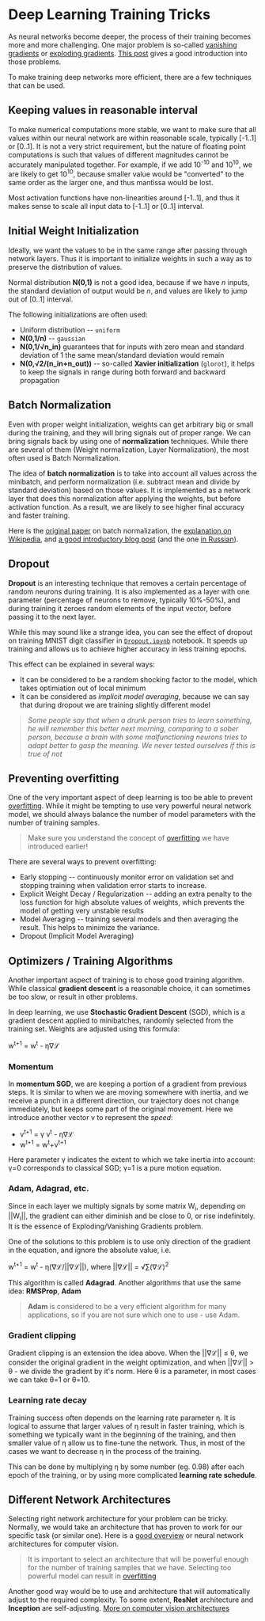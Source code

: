 # Deep Learning Training Tricks

As neural networks become deeper, the process of their training becomes more and more challenging. One major problem is so-called [vanishing gradients](https://en.wikipedia.org/wiki/Vanishing_gradient_problem) or [exploding gradients](https://deepai.org/machine-learning-glossary-and-terms/exploding-gradient-problem#:~:text=Exploding%20gradients%20are%20a%20problem,updates%20are%20small%20and%20controlled.). [This post](https://towardsdatascience.com/the-vanishing-exploding-gradient-problem-in-deep-neural-networks-191358470c11) gives a good introduction into those problems.

To make training deep networks more efficient, there are a few techniques that can be used.

## Keeping values in reasonable interval

To make numerical computations more stable, we want to make sure that all values within our neural network are within reasonable scale, typically [-1..1] or [0..1]. It is not a very strict requirement, but the nature of floating point computations is such that values of different magnitudes cannot be accurately manipulated together. For example, if we add 10<sup>-10</sup> and 10<sup>10</sup>, we are likely to get 10<sup>10</sup>, because smaller value would be "converted" to the same order as the larger one, and thus mantissa would be lost.

Most activation functions have non-linearities around [-1..1], and thus it makes sense to scale all input data to [-1..1] or [0..1] interval.

## Initial Weight Initialization

Ideally, we want the values to be in the same range after passing through network layers. Thus it is important to initialize weights in such a way as to preserve the distribution of values.

Normal distribution **N(0,1)** is not a good idea, because if we have *n* inputs, the standard deviation of output would be *n*, and values are likely to jump out of [0..1] interval.

The following initializations are often used:

 * Uniform distribution -- `uniform`
 * **N(0,1/n)** -- `gaussian`
 * **N(0,1/&radic;n_in)** guarantees that for inputs with zero mean and standard deviation of 1 the same mean/standard deviation would remain
 * **N(0,&radic;2/(n_in+n_out))** -- so-called **Xavier initialization** (`glorot`), it helps to keep the signals in range during both forward and backward propagation

## Batch Normalization

Even with proper weight initialization, weights can get arbitrary big or small during the training, and they will bring signals out of proper range. We can bring signals back by using one of **normalization** techniques. While there are several of them (Weight normalization, Layer Normalization), the most often used is Batch Normalization.

The idea of **batch normalization** is to take into account all values across the minibatch, and perform normalization (i.e. subtract mean and divide by standard deviation) based on those values. It is implemented as a network layer that does this normalization after applying the weights, but before activation function. As a result, we are likely to see higher final accuracy and faster training.

Here is the [original paper](https://arxiv.org/pdf/1502.03167.pdf) on batch normalization, the [explanation on Wikipedia](https://en.wikipedia.org/wiki/Batch_normalization), and [a good introductory blog post](https://towardsdatascience.com/batch-normalization-in-3-levels-of-understanding-14c2da90a338) (and the one [in Russian](https://habrahabr.ru/post/309302/)).

## Dropout

**Dropout** is an interesting technique that removes a certain percentage of random neurons during training. It is also implemented as a layer with one parameter (percentage of neurons to remove, typically 10%-50%), and during training it zeroes random elements of the input vector, before passing it to the next layer.

While this may sound like a strange idea, you can see the effect of dropout on training MNIST digit classifier in [`Dropout.ipynb`](Dropout.ipynb) notebook. It speeds up training and allows us to achieve higher accuracy in less training epochs.

This effect can be explained in several ways:

 * It can be considered to be a random shocking factor to the model, which takes optimiation out of local minimum
 * It can be considered as *implicit model averaging*, because we can say that during dropout we are training slightly different model

> *Some people say that when a drunk person tries to learn something, he will remember this better next morning, comparing to a sober person, because a brain with some malfunctioning neurons tries to adapt better to gasp the meaning. We never tested ourselves if this is true of not*

## Preventing overfitting

One of the very important aspect of deep learning is too be able to prevent [overfitting](../../3-NeuralNetworks/05-Frameworks/Overfitting_chs.md). While it might be tempting to use very powerful neural network model, we should always balance the number of model parameters with the number of training samples.

> Make sure you understand the concept of [overfitting](../../3-NeuralNetworks/05-Frameworks/Overfitting_chs.md) we have introduced earlier!

There are several ways to prevent overfitting:

 * Early stopping -- continuously monitor error on validation set and stopping training when validation error starts to increase.
 * Explicit Weight Decay / Regularization -- adding an extra penalty to the loss function for high absolute values of weights, which prevents the model of getting very unstable results
 * Model Averaging -- training several models and then averaging the result. This helps to minimize the variance.
 * Dropout (Implicit Model Averaging)

## Optimizers / Training Algorithms

Another important aspect of training is to chose good training algorithm. While classical **gradient descent** is a reasonable choice, it can sometimes be too slow, or result in other problems.

In deep learning, we use **Stochastic Gradient Descent** (SGD), which is a gradient descent applied to minibatches, randomly selected from the training set. Weights are adjusted using this formula:

w<sup>t+1</sup> = w<sup>t</sup> - &eta;&nabla;&lagran;

### Momentum

In **momentum SGD**, we are keeping a portion of a gradient from previous steps. It is similar to when we are moving somewhere with inertia, and we receive a punch in a different direction, our trajectory does not change immediately, but keeps some part of the original movement. Here we introduce another vector v to represent the *speed*:

* v<sup>t+1</sup> = &gamma; v<sup>t</sup> - &eta;&nabla;&lagran;
* w<sup>t+1</sup> = w<sup>t</sup>+v<sup>t+1</sup>

Here parameter &gamma; indicates the extent to which we take inertia into account: &gamma;=0 corresponds to classical SGD; &gamma;=1 is a pure motion equation.

### Adam, Adagrad, etc.

Since in each layer we multiply signals by some matrix W<sub>i</sub>, depending on ||W<sub>i</sub>||, the gradient can either diminish and be close to 0, or rise indefinitely. It is the essence of Exploding/Vanishing Gradients problem.

One of the solutions to this problem is to use only direction of the gradient in the equation, and ignore the absolute value, i.e.

w<sup>t+1</sup> = w<sup>t</sup> - &eta;(&nabla;&lagran;/||&nabla;&lagran;||), where ||&nabla;&lagran;|| = &radic;&sum;(&nabla;&lagran;)<sup>2</sup>

This algorithm is called **Adagrad**. Another algorithms that use the same idea: **RMSProp**, **Adam**

> **Adam** is considered to be a very efficient algorithm for many applications, so if you are not sure which one to use - use Adam.

### Gradient clipping

Gradient clipping is an extension the idea above. When the ||&nabla;&lagran;|| &le; &theta;, we consider the original gradient in the weight optimization, and when ||&nabla;&lagran;|| > &theta; - we divide the gradient by it's norm. Here &theta; is a parameter, in most cases we can take &theta;=1 or &theta;=10.

### Learning rate decay

Training success often depends on the learning rate parameter &eta;. It is logical to assume that larger values of &eta; result in faster training, which is something we typically want in the beginning of the training, and then smaller value of &eta; allow us to fine-tune the network. Thus, in most of the cases we want to decrease &eta; in the process of the training.

This can be done by multiplying &eta; by some number (eg. 0.98) after each epoch of the training, or by using more complicated **learning rate schedule**.

## Different Network Architectures

Selecting right network architecture for your problem can be tricky. Normally, we would take an architecture that has proven to work for our specific task (or similar one). Here is a [good overview](https://www.topbots.com/a-brief-history-of-neural-network-architectures/) or neural network architectures for computer vision.

> It is important to select an architecture that will be powerful enough for the number of training samples that we have. Selecting too powerful model can result in [overfitting](../../3-NeuralNetworks/05-Frameworks/Overfitting_chs.md)

Another good way would be to use and architecture that will automatically adjust to the required complexity. To some extent, **ResNet** architecture and **Inception** are self-adjusting. [More on computer vision architectures](../07-ConvNets/CNN_Architectures_chs.md)
